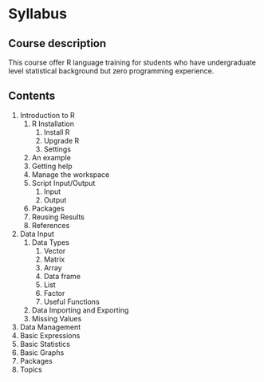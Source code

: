 # Syllabus

## Course description

This course offer R language training for students who have undergraduate level statistical background but zero programming experience.

## Contents

1. Introduction to R
	1. R Installation
		1. Install R
		2. Upgrade R
		3. Settings
	2. An example
	3. Getting help
	4. Manage the workspace
	5. Script Input/Output
		1. Input
		2. Output
	6. Packages
	7. Reusing Results
    8. References
2. Data Input
	1. Data Types
		1. Vector
		2. Matrix
		3. Array
		4. Data frame
		5. List
		6. Factor
		7. Useful Functions
	2. Data Importing and Exporting
	3. Missing Values
3. Data Management
4. Basic Expressions
5. Basic Statistics
6. Basic Graphs
7. Packages
8. Topics

